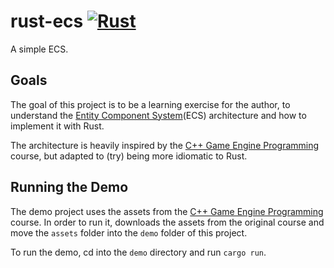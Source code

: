 # rust-ecs [![Rust](https://github.com/andreban/rust-ecs/actions/workflows/rust.yml/badge.svg)](https://github.com/andreban/rust-ecs/actions/workflows/rust.yml)

A simple ECS.

## Goals

The goal of this project is to be a learning exercise for the author, to understand the [Entity Component System][1](ECS) architecture and how to implement it with Rust.

The architecture is heavily inspired by the [C++ Game Engine Programming][2] course, but adapted to (try) being more idiomatic to Rust.

## Running the Demo

The demo project uses the assets from the [C++ Game Engine Programming][2] course. In order to run it, downloads the assets from the original course and move the `assets` folder into the `demo` folder of this project.

To run the demo, cd into the `demo` directory and run `cargo run`.

[1]: https://en.wikipedia.org/wiki/Entity_component_system
[2]: https://pikuma.com/courses/cpp-2d-game-engine-development
